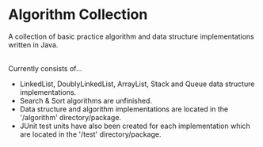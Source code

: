 # Algorithm Collection
A collection of basic practice algorithm and data structure implementations written in Java.

<br>
Currently consists of...

* LinkedList, DoublyLinkedList, ArrayList, Stack and Queue data structure implementations.
* Search & Sort algorithms are unfinished.
* Data structure and algorithm implementations are located in the '/algorithm' directory/package.
* JUnit test units have also been created for each implementation which are located in the '/test' directory/package.
